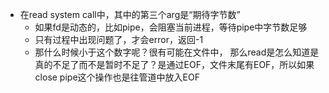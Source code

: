 + 在read system call中，其中的第三个arg是“期待字节数”
	+ 如果fd是动态的，比如pipe，会阻塞当前进程，等待pipe中字节数足够
	+  只有过程中出现问题了，才会error，返回-1
	+ 那什么时候小于这个数字呢？很有可能在文件中， 那么read是怎么知道是真的不足了而不是暂时不足了？是通过EOF，文件末尾有EOF，所以如果close pipe这个操作也是往管道中放入EOF